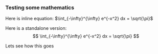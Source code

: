 ### Testing some mathematics

Here is inline equation: $\int_{-\infty}^{\infty} e^{-x^2} dx = \sqrt{\pi}$ 

Here is a standalone version:
$$ \int_{-\infty}^{\infty} e^{-x^2} dx = \sqrt{\pi} $$

Lets see how this goes
